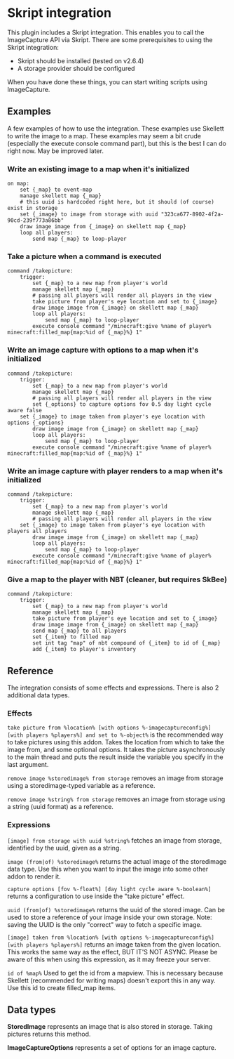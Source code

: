 # Skript integration
This plugin includes a Skript integration.
This enables you to call the ImageCapture API via Skript.
There are some prerequisites to using the Skript integration:
- Skript should be installed (tested on v2.6.4)
- A storage provider should be configured

When you have done these things,
you can start writing scripts using ImageCapture.

## Examples
A few examples of how to use the integration.
These examples use Skellett to write the image to a map.
These examples may seem a bit crude (especially the execute console command part),
but this is the best I can do right now.
May be improved later.

### Write an existing image to a map when it's initialized
```
on map:
    set {_map} to event-map
    manage skellett map {_map}
    # this uuid is hardcoded right here, but it should (of course) exist in storage
    set {_image} to image from storage with uuid "323ca677-8902-4f2a-90cd-239f773a86bb"
    draw image image from {_image} on skellett map {_map}
    loop all players:
        send map {_map} to loop-player
```

### Take a picture when a command is executed
```
command /takepicture:
    trigger:
        set {_map} to a new map from player's world
        manage skellett map {_map}
        # passing all players will render all players in the view 
        take picture from player's eye location and set to {_image}
        draw image image from {_image} on skellett map {_map}
        loop all players:
            send map {_map} to loop-player
        execute console command "/minecraft:give %name of player% minecraft:filled_map{map:%id of {_map}%} 1"
```

### Write an image capture with options to a map when it's initialized
```
command /takepicture:
    trigger:
        set {_map} to a new map from player's world
        manage skellett map {_map}
        # passing all players will render all players in the view 
        set {_options} to capture options fov 0.5 day light cycle aware false
    set {_image} to image taken from player's eye location with options {_options}
        draw image image from {_image} on skellett map {_map}
        loop all players:
            send map {_map} to loop-player
        execute console command "/minecraft:give %name of player% minecraft:filled_map{map:%id of {_map}%} 1"
```

### Write an image capture with player renders to a map when it's initialized
```
command /takepicture:
    trigger:
        set {_map} to a new map from player's world
        manage skellett map {_map}
        # passing all players will render all players in the view 
    set {_image} to image taken from player's eye location with players all players
        draw image image from {_image} on skellett map {_map}
        loop all players:
            send map {_map} to loop-player
        execute console command "/minecraft:give %name of player% minecraft:filled_map{map:%id of {_map}%} 1"
```

### Give a map to the player with NBT (cleaner, but requires SkBee)
```
command /takepicture:
    trigger:
        set {_map} to a new map from player's world
        manage skellett map {_map}
        take picture from player's eye location and set to {_image}
        draw image image from {_image} on skellett map {_map}
        send map {_map} to all players
        set {_item} to filled map
        set int tag "map" of nbt compound of {_item} to id of {_map}
        add {_item} to player's inventory
```

## Reference
The integration consists of some effects and expressions.
There is also 2 additional data types.

### Effects
`take picture from %location% [with options %-imagecaptureconfig%] [with players %players%] and set to %-object%`
is the recommended way to take pictures using this addon.
Takes the location from which to take the image from,
and some optional options.
It takes the picture asynchronously to the main thread
and puts the result inside the variable you specify in the last argument.

`remove image %storedimage% from storage`
removes an image from storage using a storedimage-typed variable as a reference.

`remove image %string% from storage`
removes an image from storage using a string (uuid format) as a reference.

### Expressions
`[image] from storage with uuid %string%`
fetches an image from storage, identified by the uuid, given as a string.

`image (from|of) %storedimage%`
returns the actual image of the storedimage data type.
Use this when you want to input the image into some other addon to render it.

`capture options [fov %-float%] [day light cycle aware %-boolean%]`
returns a configuration to use inside the "take picture" effect.

`uuid (from|of) %storedimage%`
returns the uuid of the stored image.
Can be used to store a reference of your image inside your own storage.
Note: saving the UUID is the only "correct" way to fetch a specific image.

`[image] taken from %location% [with options %-imagecaptureconfig%] [with players %players%]`
returns an image taken from the given location.
This works the same way as the effect, BUT IT'S NOT ASYNC.
Please be aware of this when using this expression,
as it may freeze your server.

`id of %map%`
Used to get the id from a mapview.
This is necessary because Skellett (recommended for writing maps) doesn't export this in any way.
Use this id to create filled_map items.

## Data types
**StoredImage** represents an image that is also stored in storage.
Taking pictures returns this method.

**ImageCaptureOptions** represents a set of options for an image capture.